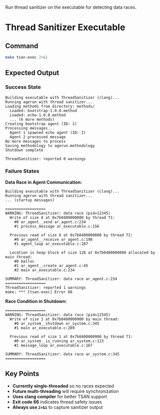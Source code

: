 Run thread sanitizer on the executable for detecting data races.


# Thread Sanitizer Executable
## Command
```bash
make tsan-exec 2>&1
```

## Expected Output

### Success State
```
Building executable with ThreadSanitizer (clang)...
Running agerun with thread sanitizer...
Loading methods from directory: methods/
  Loaded: bootstrap-1.0.0.method
  Loaded: echo-1.0.0.method
  ... (6 more methods)
Creating bootstrap agent (ID: 1)
Processing messages...
  Agent 1 spawned echo agent (ID: 2)
  Agent 2 processed message
No more messages to process
Saving methodology to agerun.methodology
Shutdown complete

ThreadSanitizer: reported 0 warnings
```

### Failure States

**Data Race in Agent Communication:**
```
Building executable with ThreadSanitizer (clang)...
Running agerun with thread sanitizer...
... (startup messages)

==================
WARNING: ThreadSanitizer: data race (pid=12345)
  Write of size 8 at 0x7b0400000800 by thread T1:
    #0 ar_agent__send ar_agent.c:234
    #1 process_message ar_executable.c:156

  Previous read of size 8 at 0x7b0400000800 by thread T2:
    #0 ar_agent__receive ar_agent.c:198
    #1 agent_loop ar_executable.c:187

  Location is heap block of size 128 at 0x7b0400000800 allocated by main thread:
    #0 malloc
    #1 ar_agent__create ar_agent.c:45
    #2 main ar_executable.c:234

SUMMARY: ThreadSanitizer: data race ar_agent.c:234
==================
ThreadSanitizer: reported 1 warnings
make: *** [tsan-exec] Error 66
```

**Race Condition in Shutdown:**
```
==================
WARNING: ThreadSanitizer: data race (pid=12345)
  Write of size 1 at 0x7b0400000900 by main thread:
    #0 ar_system__shutdown ar_system.c:345
    #1 main ar_executable.c:289

  Previous read of size 1 at 0x7b0400000900 by thread T1:
    #0 ar_system__is_running ar_system.c:123
    #1 message_loop ar_executable.c:167

SUMMARY: ThreadSanitizer: data race ar_system.c:345
==================
```

## Key Points

- **Currently single-threaded** so no races expected
- **Future multi-threading** will require synchronization
- **Uses clang compiler** for better TSAN support
- **Exit code 66** indicates thread safety issues
- **Always use `2>&1`** to capture sanitizer output